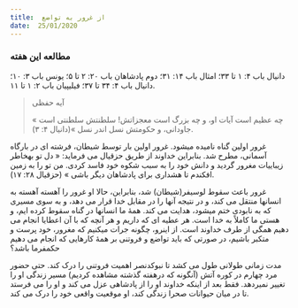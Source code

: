 ```yaml
---
title:  از غرور به تواضع
date:  25/01/2020
---
```


### مطالعه این هفته
دانیال باب ۴: ۱ تا ۳۳؛ امثال باب ۱۴: ۳۱؛ دوم پادشاهان باب ۲۰: ۲ تا ۵؛ یونس باب ۳: ۱۰؛ دانیال باب ۴: ۳۴ تا ۳۷؛ فیلیپیان باب ۲: ۱ تا ۱۱.

> <p>آیه حفظی</p>
> « چه عظیم است آیات او، و چه بزرگ است معجزاتش! سلطنتش سلطنتی است جاودانی، و حکومتش نسل اندر نسل »(دانیال ۴: ۳).

غرور اولین گناه نامیده میشود. غرور اولین بار توسط شیطان، فرشته ای در بارگاه آسمانی، مطرح شد. بنابراین خداوند از طریق حزقیال می فرماید: «  دل تو بهخاطر زیباییات مغرور گردید و دانش خود را به سبب شکوه خود فاسد کردی. من تو را به زمین افکندم تا هشداری برای پادشاهان دیگر باشی » (حزقیال ۲۸: ۱۷).

غرور باعث سقوط لوسیفر(شیطان) شد، بنابراین، حالا او غرور را آهسته آهسته به انسانها منتقل می کند، و در نتیجه آنها را در مقابل خدا قرار می دهد، و به سوی مسیری که به نابودی ختم میشود، هدایت می کند. همهٔ ما انسانها در گناه سقوط کرده ایم، و هستی ما کاملاً به خدا است. هر عطیه ای که داریم و هر آنچه که با آن اعطایا انجام می دهیم همگی از طرف خداوند است. از اینرو، چگونه جرات میکنیم که مغرور، خود پرست و متکبر باشیم، در صورتی که باید تواضع و فروتنی بر همهٔ کارهایی که انجام می دهیم حکمفرما باشد؟

مدت زمانی طولانی طول می کشد تا نبوکدنصر اهمیت فروتنی را درک کند. حتی حضور مرد چهارم در کوره آتش (آنگونه که درهفته گذشته مشاهده کردیم) مسیر زندگی او را تغییر نمیردهد. فقط بعد از اینکه خداوند او را از پادشاهی عزل می کند و او را می فرستد تا در میان حیوانات صحرا زندگی کند، او موقعیت واقعی خود را درک می کند.